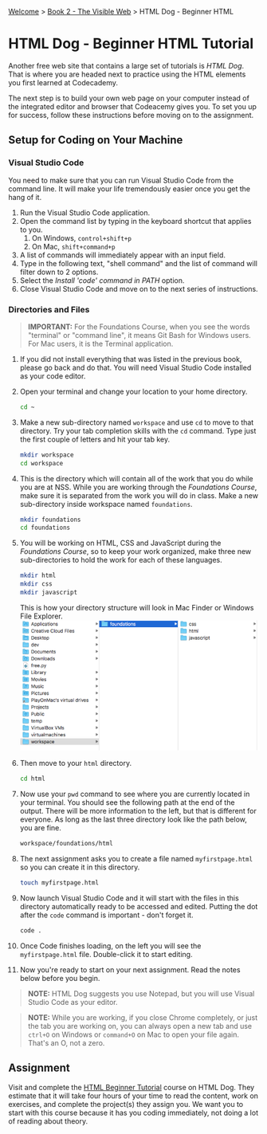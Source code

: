 [Welcome](https://nashville-software-school.github.io/prework/) > [Book 2 - The Visible Web](../README.md) > HTML Dog - Beginner HTML

# HTML Dog - Beginner HTML Tutorial

Another free web site that contains a large set of tutorials is *HTML Dog*. That is where you are headed next to practice using the HTML elements you first learned at Codecademy.

The next step is to build your own web page on your computer instead of the integrated editor and browser that Codeacemy gives you. To set you up for success, follow these instructions before moving on to the assignment.

## Setup for Coding on Your Machine

### Visual Studio Code

You need to make sure that you can run Visual Studio Code from the command line. It will make your life tremendously easier once you get the hang of it.

1. Run the Visual Studio Code application.
1. Open the command list by typing in the keyboard shortcut that applies to you.
    1. On Windows, `control+shift+p`
    1. On Mac, `shift+command+p`
1. A list of commands will immediately appear with an input field.
1. Type in the following text, "shell command" and the list of command will filter down to 2 options.
1. Select the *_Install 'code' command in PATH_* option.
1. Close Visual Studio Code and move on to the next series of instructions.

### Directories and Files

> **IMPORTANT:** For the Foundations Course, when you see the words "terminal" or "command line", it means Git Bash for Windows users. For Mac users, it is the Terminal application.

1. If you did not install everything that was listed in the previous book, please go back and do that. You will need Visual Studio Code installed as your code editor.
1. Open your terminal and change your location to your home directory.
    ```sh
    cd ~
    ```

1. Make a new sub-directory named `workspace` and use `cd` to move to that directory. Try your tab completion skills with the `cd` command. Type just the first couple of letters and hit your tab key.
    ```sh
    mkdir workspace
    cd workspace
    ```

1. This is the directory which will contain all of the work that you do while you are at NSS. While you are working through the *Foundations Course*, make sure it is separated from the work you will do in class. Make a new sub-directory inside workspace named `foundations`.
    ```sh
    mkdir foundations
    cd foundations
    ```
1. You will be working on HTML, CSS and JavaScript during the *Foundations Course*, so to keep your work organized, make three new sub-directories to hold the work for each of these languages.
    ```sh
    mkdir html
    mkdir css
    mkdir javascript
    ```
    This is how your directory structure will look in Mac Finder or Windows File Explorer.
    ![workspace directory contents](./images/workspace.png)
1. Then move to your `html` directory.
    ```sh
    cd html
    ```
1. Now use your `pwd` command to see where you are currently located in your terminal. You should see the following path at the end of the output. There will be more information to the left, but that is different for everyone. As long as the last three directory look like the path below, you are fine.
    ```sh
    workspace/foundations/html
    ```
1. The next assignment asks you to create a file named `myfirstpage.html` so you can create it in this directory.
    ```sh
    touch myfirstpage.html
    ```
1. Now launch Visual Studio Code and it will start with the files in this directory automatically ready to be accessed and edited. Putting the dot after the `code` command is important - don't forget it.
    ```sh
    code .
    ```
1. Once Code finishes loading, on the left you will see the `myfirstpage.html` file. Double-click it to start editing.
1. Now you're ready to start on your next assignment. Read the notes below before you begin.

> **NOTE:** HTML Dog suggests you use Notepad, but you will use Visual Studio Code as your editor.

> **NOTE:** While you are working, if you close Chrome completely, or just the tab you are working on, you can always open a new tab and use `ctrl+O` on Windows or `command+O` on Mac to open your file again. That's an O, not a zero.

## Assignment

Visit and complete the [HTML Beginner Tutorial](https://www.htmldog.com/guides/html/beginner/) course on HTML Dog. They estimate that it will take four hours of your time to read the content, work on exercises, and complete the project(s) they assign you. We want you to start with this course because it has you coding immediately, not doing a lot of reading about theory.
